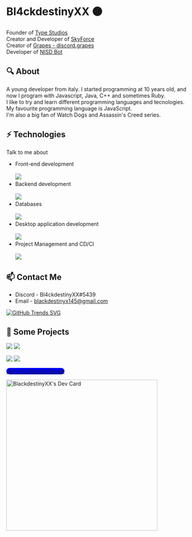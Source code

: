 # Bl4ckdestinyXX ⚫
Founder of [Type Studios](https://discord.gg/USUhuUM3He) <br>
Creator and Developer of  [SkyForce](https://discord.gg/xJ6Qmn2AWw) <br>
Creator of [Grapes - discord.grapes](https://github.com/BlackdestinyXX/Grapes-discord.grapes) <br>
Developer of [NISD Bot](https://discord.com/api/oauth2/authorize?client_id=734535353473433729&permissions=8&scope=bot)
 
## 🔍 About
A young developer from italy. I started programming at 10 years old, and now I program with Javascript, Java, C++ and sometimes Ruby. <br>
I like to try and learn different programming languages and tecnologies. <br>
My favourite programming language is JavaScript. <br>
I'm also a big fan of Watch Dogs and Assassin's Creed series.

## ⚡ Technologies
Talk to me about
- Front-end development <br> <br>
[![](https://skillicons.dev/icons?i=html,css,js,bootstrap,react,vue,nuxtjs,nextjs&perline=3)](https://skillicons.dev)
- Backend development <br> <br>
[![](https://skillicons.dev/icons?i=nodejs,express,nestjs&perline=3)](https://skillicons.dev)
- Databases <br> <br>
[![](https://skillicons.dev/icons?i=mongodb&perline=3)](https://skillicons.dev)
- Desktop application development <br> <br>
[![](https://skillicons.dev/icons?i=electron&perline=3)](https://skillicons.dev)
- Project Management and CD/CI <br> <br>
[![](https://skillicons.dev/icons?i=github,git&perline=3)](https://skillicons.dev)

## 📫 Contact Me
- Discord - Bl4ckdestinyXX#5439
- Email - blackdestinyx145@gmail.com

[![GitHub Trends SVG](https://api.githubtrends.io/user/svg/BlackdestinyXX/langs?time_range=one_year&use_percent=True&theme=dark)](https://githubtrends.io)

## 🚀 Some Projects
[![](https://github-readme-stats.vercel.app/api/pin/?username=blackdestinyxx&repo=node-keypress&theme=blueberry)](https://github.com/blackdestinyxx/node-keypress)
[![](https://github-readme-stats.vercel.app/api/pin/?username=blackdestinyxx&repo=DiscordUserLookup&theme=blueberry)](https://github.com/blackdestinyxx/DiscordUserLookup)

[![](https://github-readme-stats.vercel.app/api/pin/?username=blackdestinyxx&repo=NyanTerminal&theme=blueberry)](https://github.com/blackdestinyxx/NyanTerminal)
[![](https://github-readme-stats.vercel.app/api/pin/?username=blackdestinyxx&repo=Cpiupiu&theme=blueberry)](https://github.com/blackdestinyxx/Cpiupiu)

<a style="background-color: blue !important; border-radius: 10px !important" href="https://discord.gg/qwBeHd7qBd">Join my Discord Server</button>

<a href="https://app.daily.dev/BlackdestinyXX"><img src="https://api.daily.dev/devcards/d9882538452540cc9ecc512e86b8fbf0.png?r=vui" width="400" alt="BlackdestinyXX's Dev Card"/></a>
